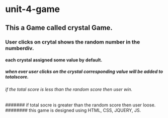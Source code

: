 # unit-4-game
## This a Game called crystal Game.
### User clicks on crytal shows the random number in the numberdiv.
#### each crystal assigned some value by default.
##### when ever user clicks on the crystal corresponding value will be added to totalscore.
###### if the total score is less than the random score then user win.
####### if total socre is greater than the random score then user loose.
######## this game is designed using HTML, CSS, JQUERY, JS.